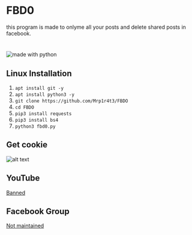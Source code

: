 # FBD0
this program is made to onlyme all your posts and delete shared posts in facebook.
#
<img src="https://img.shields.io/badge/made%20with-python-blue.svg?style=flat-square" alt="made with python">

## Linux Installation
1. `apt install git -y`
2. `apt install python3 -y`
3. `git clone https://github.com/Mrp1r4t3/FBDO`
4. `cd FBDO`
5. `pip3 install requests`
6. `pip3 install bs4`
7. `python3 fbd0.py`

## Get cookie
![alt text](https://github.com/Mrp1r4t3/FBD0/blob/main/images/getcookie.gif?raw=true)

## YouTube
[Banned](https://www.youtube.com/c/mrp1r4t3)
## Facebook Group
[Not maintained](https://www.facebook.com/)
